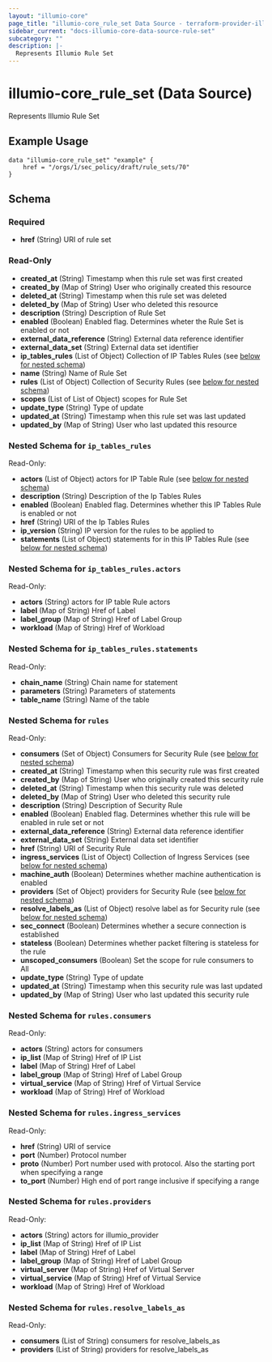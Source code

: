 ```yaml
---
layout: "illumio-core"
page_title: "illumio-core_rule_set Data Source - terraform-provider-illumio-core"
sidebar_current: "docs-illumio-core-data-source-rule-set"
subcategory: ""
description: |-
  Represents Illumio Rule Set
---
```


# illumio-core_rule_set (Data Source)

Represents Illumio Rule Set

Example Usage
------------

```hcl
data "illumio-core_rule_set" "example" {
    href = "/orgs/1/sec_policy/draft/rule_sets/70"
}
```

## Schema

### Required

- **href** (String) URI of rule set


### Read-Only

- **created_at** (String) Timestamp when this rule set was first created
- **created_by** (Map of String) User who originally created this resource
- **deleted_at** (String) Timestamp when this rule set was deleted
- **deleted_by** (Map of String) User who deleted this resource
- **description** (String) Description of Rule Set
- **enabled** (Boolean) Enabled flag. Determines wheter the Rule Set is enabled or not
- **external_data_reference** (String) External data reference identifier
- **external_data_set** (String) External data set identifier
- **ip_tables_rules** (List of Object) Collection of IP Tables Rules (see [below for nested schema](#nestedatt--ip_tables_rules))
- **name** (String) Name of Rule Set
- **rules** (List of Object) Collection of Security Rules (see [below for nested schema](#nestedatt--rules))
- **scopes** (List of List of Object) scopes for Rule Set
- **update_type** (String) Type of update
- **updated_at** (String) Timestamp when this rule set was last updated
- **updated_by** (Map of String) User who last updated this resource

<a id="nestedatt--ip_tables_rules"></a>
### Nested Schema for `ip_tables_rules`

Read-Only:

- **actors** (List of Object) actors for IP Table Rule (see [below for nested schema](#nestedobjatt--ip_tables_rules--actors))
- **description** (String) Description of the Ip Tables Rules
- **enabled** (Boolean) Enabled flag. Determines whether this IP Tables Rule is enabled or not
- **href** (String) URI of the Ip Tables Rules
- **ip_version** (String) IP version for the rules to be applied to
- **statements** (List of Object) statements for in this IP Tables Rule (see [below for nested schema](#nestedobjatt--ip_tables_rules--statements))

<a id="nestedobjatt--ip_tables_rules--actors"></a>
### Nested Schema for `ip_tables_rules.actors`

Read-Only:

- **actors** (String) actors for IP table Rule actors
- **label** (Map of String) Href of Label 
- **label_group** (Map of String) Href of Label Group
- **workload** (Map of String) Href of Workload


<a id="nestedobjatt--ip_tables_rules--statements"></a>
### Nested Schema for `ip_tables_rules.statements`

Read-Only:

- **chain_name** (String) Chain name for statement
- **parameters** (String) Parameters of statements
- **table_name** (String) Name of the table



<a id="nestedatt--rules"></a>
### Nested Schema for `rules`

Read-Only:

- **consumers** (Set of Object) Consumers for Security Rule (see [below for nested schema](#nestedobjatt--rules--consumers))
- **created_at** (String) Timestamp when this security rule was first created
- **created_by** (Map of String) User who originally created this security rule
- **deleted_at** (String) Timestamp when this security rule was deleted
- **deleted_by** (Map of String) User who deleted this security rule
- **description** (String) Description of Security Rule
- **enabled** (Boolean) Enabled flag. Determines whether this rule will be enabled in rule set or not
- **external_data_reference** (String) External data reference identifier
- **external_data_set** (String) External data set identifier
- **href** (String) URI of Security Rule
- **ingress_services** (List of Object) Collection of Ingress Services (see [below for nested schema](#nestedobjatt--rules--ingress_services))
- **machine_auth** (Boolean) Determines whether machine authentication is enabled
- **providers** (Set of Object) providers for Security Rule (see [below for nested schema](#nestedobjatt--rules--providers))
- **resolve_labels_as** (List of Object) resolve label as for Security rule (see [below for nested schema](#nestedobjatt--rules--resolve_labels_as))
- **sec_connect** (Boolean) Determines whether a secure connection is established
- **stateless** (Boolean) Determines whether packet filtering is stateless for the rule
- **unscoped_consumers** (Boolean) Set the scope for rule consumers to All
- **update_type** (String) Type of update
- **updated_at** (String) Timestamp when this security rule was last updated
- **updated_by** (Map of String) User who last updated this security rule

<a id="nestedobjatt--rules--consumers"></a>
### Nested Schema for `rules.consumers`

Read-Only:

- **actors** (String) actors for consumers
- **ip_list** (Map of String) Href of IP List
- **label** (Map of String) Href of Label
- **label_group** (Map of String) Href of Label Group
- **virtual_service** (Map of String) Href of Virtual Service
- **workload** (Map of String) Href of Workload

<a id="nestedobjatt--rules--ingress_services"></a>
### Nested Schema for `rules.ingress_services`

Read-Only:

- **href** (String) URI of service
- **port** (Number) Protocol number
- **proto** (Number) Port number used with protocol. Also the starting port when specifying a range
- **to_port** (Number) High end of port range inclusive if specifying a range


<a id="nestedobjatt--rules--providers"></a>
### Nested Schema for `rules.providers`

Read-Only:

- **actors** (String) actors for illumio_provider
- **ip_list** (Map of String) Href of IP List
- **label** (Map of String) Href of Label
- **label_group** (Map of String) Href of Label Group
- **virtual_server** (Map of String) Href of Virtual Server
- **virtual_service** (Map of String) Href of Virtual Service
- **workload** (Map of String) Href of Workload


<a id="nestedobjatt--rules--resolve_labels_as"></a>
### Nested Schema for `rules.resolve_labels_as`

Read-Only:

- **consumers** (List of String) consumers for resolve_labels_as
- **providers** (List of String) providers for resolve_labels_as



